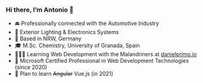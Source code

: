 ### Hi there, I’m Antonio 👋

- 🚘 Professionally connected with the Automotive Industry
- 💼 Exterior Lighting & Electronics Systems
- 📍 Based in NRW, Germany
- 🎓 M.Sc. Chemistry, University of Granada, Spain
- 👨🏼‍💻 Learning Web Development with the Malandriners at [danielprimo.io](https://www.danielprimo.io/)
- 🔷 Microsoft Certified Professional in Web Development Technologies (since 2020)
- 💚 Plan to learn ~~Angular~~ Vue.js (in 2021)
